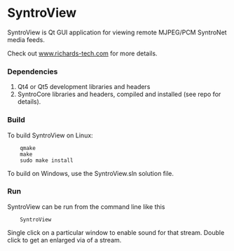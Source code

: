 # SyntroView

SyntroView is Qt GUI application for viewing remote MJPEG/PCM SyntroNet media feeds.

Check out www.richards-tech.com for more details.

### Dependencies

1. Qt4 or Qt5 development libraries and headers
2. SyntroCore libraries and headers, compiled and installed (see repo for details). 

### Build 

To build SyntroView on Linux:

        qmake
        make 
        sudo make install

To build on Windows, use the SyntroView.sln solution file.

### Run

SyntroView can be run from the command line like this

        SyntroView

Single click on a particular window to enable sound for that stream. Double click to get an enlarged via of a stream.

